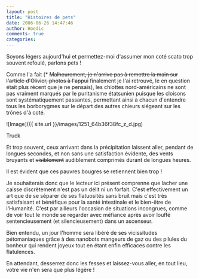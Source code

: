 ```yaml
---
layout: post
title: "Histoires de pets"
date: 2006-06-26 14:47:46
author: Hoedic
comments: true
categories: 
---
```



Soyons légers aujourd'hui et permettez-moi d'assumer mon coté scato trop souvent refoulé, parlons pets !

Comme l'a fait  (* <strike>Malheurement, je n'arrive pas à remettre la main sur l'article d'Olivier, photos à l'appui</strike> finalement je l'ai retrouvé, le  en question était plus récent que je ne pensais), les chiottes nord-américains ne sont pas vraiment marqués par le puritanisme étatsunien puisque les cloisons sont systématiquement passantes, permettant ainsi à chacun d'entendre tous les borborygmes sur le départ des autres chieurs siégeant sur les trônes d'à coté.

![Image]({{ site.url }}/images/1251_64b36f38fc_z_d.jpg)
<div class="photoattrib">Truck</div>


Et trop souvent, ceux arrivant dans la précipitation laissent aller, pendant de longues secondes, et non sans une satisfaction évidente, des vents bruyants et <strike>visiblement</strike> audiblement comprimés durant de longues heures.

Il est évident que ces pauvres bougres se retiennent bien trop !

Je souhaiterais donc que le lecteur ici présent comprenne que lacher une caisse discrètement n'est pas un délit ni un forfait. C'est effectivement un art que de se séparer de ses flatuosités sans bruit mais c'est très satisfaisant et bénéfique pour la santé intestinale et le bien-être de l'Humanité. C'est par ailleurs l'occasion de situations incongrues, comme de voir tout le monde se regarder avec méfiance après avoir louffé sentencieusement (et silencieusement) dans un ascenseur.

Bien entendu, un jour l'homme sera libéré de ses vicissitudes pétomaniaques grâce à des nanobots mangeurs de gaz ou des pilules du bonheur qui rendent joyeux tout en étant enfin efficaces contre les flatulences.

En attendant, desserrez donc les fesses et laissez-vous aller, en tout lieu, votre vie n'en sera que plus légère !